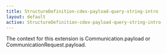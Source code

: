```yaml
---
title: StructureDefinition-cdex-payload-query-string-intro
layout: default
active: StructureDefinition-cdex-payload-query-string-intro
---
```


The context for this extension is Communication.payload or CommunicationRequest.payload. 